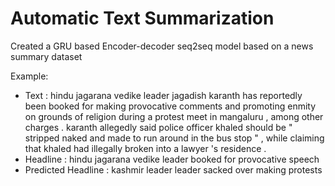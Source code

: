 # Automatic Text Summarization

Created a GRU based Encoder-decoder seq2seq model based on a news summary dataset

Example:
* Text :  hindu jagarana vedike leader jagadish karanth has reportedly been booked for making provocative comments and promoting enmity on grounds of religion during a protest meet in mangaluru , among other charges . karanth allegedly said police officer khaled should be " stripped naked and made to run around in the bus stop " , while claiming that khaled had illegally broken into a lawyer 's residence .
* Headline :  hindu jagarana vedike leader booked for provocative speech
* Predicted Headline :  kashmir leader leader sacked over making protests <eos>
